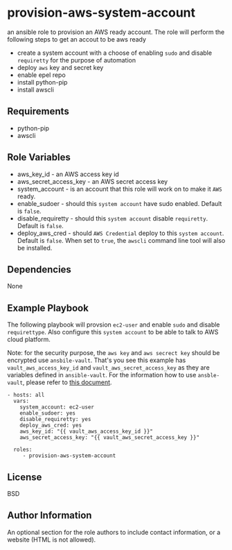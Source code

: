 provision-aws-system-account
=========

an ansible role to provision an AWS ready account. The role will perform the following steps to get an accout to be aws ready

* create a system account with a choose of enabling `sudo` and disable `requiretty` for the purpose of automation
* deploy `aws` key and secret key
* enable epel repo
* install python-pip
* install awscli

Requirements
------------

* python-pip
* awscli

Role Variables
--------------

* aws_key_id - an AWS access key id
* aws_secret_access_key - an AWS secret access key
* system_account - is an account that this role will work on to make it `AWS` ready.
* enable_sudoer - should this `system account` have sudo enabled. Default is `false`.
* disable_requiretty - should this `system account` disable `requiretty`. Default is `false`.
* deploy_aws_cred - should `AWS Credential` deploy to this `system account`. Default is `false`. When set to `true`, the `awscli` command line tool will also be installed.

Dependencies
------------

None

Example Playbook
----------------

The following playbook will provsion `ec2-user` and enable `sudo` and disable `requirettype`. Also configure this
`system account` to be able to talk to AWS cloud platform.

Note: for the security purpose, the `aws key` and `aws secrect key` should be encrypted use `ansbile-vault`. That's
you see this example has `vault_aws_access_key_id` and `vault_aws_secret_access_key` as they are variables defined in
`ansible-vault`. For the information how to use `ansble-vault`, please refer to [this document](http://docs.ansible.com/ansible/playbooks_vault.html).

    - hosts: all
      vars:
        system_account: ec2-user
        enable_sudoer: yes
        disable_requiretty: yes
        deploy_aws_cred: yes
        aws_key_id: "{{ vault_aws_access_key_id }}"
        aws_secret_access_key: "{{ vault_aws_secret_access_key }}"

      roles:
         - provision-aws-system-account

License
-------

BSD

Author Information
------------------

An optional section for the role authors to include contact information, or a website (HTML is not allowed).
